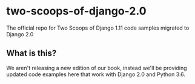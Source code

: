 # two-scoops-of-django-2.0
The official repo for Two Scoops of Django 1.11 code samples migrated to Django 2.0

## What is this?

We aren't releasing a new edition of our book, instead we'll be providing updated code examples here that work with Django 2.0 and Python 3.6. 
